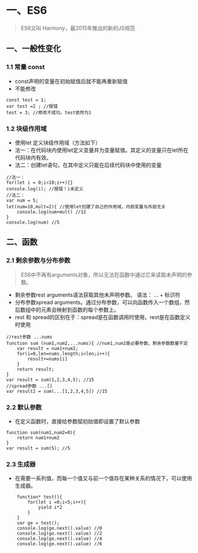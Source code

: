 # 一、ES6
> ES6又叫 Harmony，最2015年推出的新的JS规范
## 一、一般性变化
### 1.1 常量 const
- const声明的变量在初始赋值后就不能再重新赋值
- 不能修改
```
const test = 1;
var test =2 ; //报错
test = 3; //修改不成功，test依然为1
```
### 1.2 块级作用域
- 使用let 定义块级作用域（方法如下）
- 法一：在代码块内使用let定义变量并为变量赋值。其定义的变量只在let所在代码块内有效。
- 法二：创建let语句，在其中定义只能在后续代码块中使用的变量
```
//法一：
for(let i = 0;i<10;i++){}
console.log(i); //报错！i未定义
//法二：
var num = 5;
let(num=10,mult=2){ //使用let创建了自己的作用域，内部变量与外部无关
    console.log(num+mult) //12
}
console.log(num) //5
```
## 二、函数
### 2.1 剩余参数与分布参数
> ES6中不再有arguments对象，所以无法在函数中通过它来读取未声明的参数。
- 剩余参数rest arguments语法获取其他未声明参数。 语法： ... + 标识符 
- 分布参数spread arguments。通过分布参数，可以向函数传入一个数组，然后数组中的元素会映射到函数的每个参数上。
- rest 和 spread的区别在于：spread是在函数调用时使用，rest是在函数定义时使用
```
//rest参数 ...nums
function sum (num1,num2,...nums){ //num1,num2是必要参数，剩余参数数量不定
    var result = num1+num2;
    for(i=0,len=nums.length;i<len;i++){
        result+=nums[i]
    }
    return result;
}
var result = sum(1,2,3,4,5); //15
//spread参数 ...[]
var result2 = sum(...[1,2,3,4,5]) //15
```
### 2.2 默认参数
- 在定义函数时，直接给参数赋初始值即设置了默认参数
```
function sum(num1,num2=0){
    return num1+num2
}
var result = sum(5); //5
```
### 2.3 生成器
- 在需要一系列值，而每一个值又与前一个值存在某种关系的情况下，可以使用生成器。
```
    function* test(){
        for(let i =0;i<5;i++){
            yield i*2
        }
    }
    var ge = test();
    console.log(ge.next().value) //0
    console.log(ge.next().value) //2
    console.log(ge.next().value) //4
    console.log(ge.next().value) //6
```